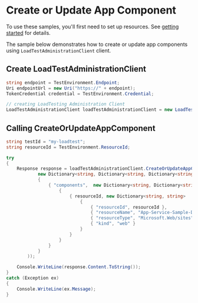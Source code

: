 # Create or Update App Component

To use these samples, you'll first need to set up resources. See [getting started](https://github.com/Azure/azure-sdk-for-net/blob/main/sdk/loadtestservice/Azure.Developer.LoadTesting/README.md#getting-started) for details.

The sample below demonstrates how to create or update app components using `LoadTestAdministrationClient` client.

## Create LoadTestAdministrationClient
```C# Snippet:Azure_Developer_LoadTesting_CreateAdminClient
string endpoint = TestEnvironment.Endpoint;
Uri endpointUrl = new Uri("https://" + endpoint);
TokenCredential credential = TestEnvironment.Credential;

// creating LoadTesting Administration Client
LoadTestAdministrationClient loadTestAdministrationClient = new LoadTestAdministrationClient(endpointUrl, credential);
```

## Calling CreateOrUpdateAppComponent
```C# Snippet:Azure_Developer_LoadTesting_CreateOrUpdateAppComponent
string testId = "my-loadtest";
string resourceId = TestEnvironment.ResourceId;

try
{
    Response response = loadTestAdministrationClient.CreateOrUpdateAppComponents(testId, RequestContent.Create(
            new Dictionary<string, Dictionary<string, Dictionary<string, string>>>
            {
                { "components",  new Dictionary<string, Dictionary<string, string>>
                    {
                        { resourceId, new Dictionary<string, string>
                            {
                                { "resourceId", resourceId },
                                { "resourceName", "App-Service-Sample-Demo" },
                                { "resourceType", "Microsoft.Web/sites" },
                                { "kind", "web" }
                            }
                        }
                    }
                }
            }
        ));

    Console.WriteLine(response.Content.ToString());
}
catch (Exception ex)
{
    Console.WriteLine(ex.Message);
}
```
